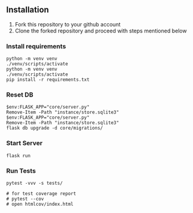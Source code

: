 

## Installation

1. Fork this repository to your github account
2. Clone the forked repository and proceed with steps mentioned below

### Install requirements

```
python -m venv venv
./venv/scripts/activate
python -m venv venv
./venv/scripts/activate
pip install -r requirements.txt
```
### Reset DB

```
$env:FLASK_APP="core/server.py"
Remove-Item -Path "instance/store.sqlite3"
$env:FLASK_APP="core/server.py"
Remove-Item -Path "instance/store.sqlite3"
flask db upgrade -d core/migrations/
```
### Start Server

```
flask run
```
### Run Tests

```
pytest -vvv -s tests/

# for test coverage report
# pytest --cov
# open htmlcov/index.html
```
